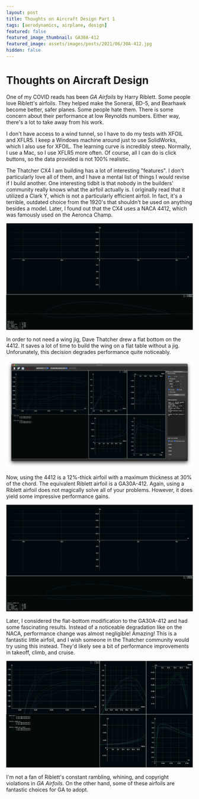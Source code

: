 ```yaml
---
layout: post
title: Thoughts on Aircraft Design Part 1
tags: [aerodynamics, airplane, design]
featured: false
featured_image_thumbnail: GA30A-412
featured_image: assets/images/posts/2021/06/30A-412.jpg
hidden: false
---
```


# Thoughts on Aircraft Design

One of my COVID reads has been *GA Airfoils* by Harry Riblett.
Some people love Riblett's airfoils.
They helped make the Sonerai, BD-5, and Bearhawk become better, safer planes. 
Some people hate them.
There is some concern about their performance at low Reynolds numbers.
Either way, there's a lot to take away from his work.

I don't have access to a wind tunnel, so I have to do my tests with XFOIL and XFLR5.
I keep a Windows machine around just to use SolidWorks, which I also use for XFOIL.
The learning curve is incredibly steep.
Normally, I use a Mac, so I use XFLR5 more often.
Of course, all I can do is click buttons, so the data provided is not 100% realistic.

The Thatcher CX4 I am building has a lot of interesting "features".
I don't particularly love all of them, and I have a mental list of things I would revise if I build another.
One interesting tidbit is that nobody in the builders' community really knows what the airfoil actually is.
I originally read that it utilized a Clark Y, which is not a particularly efficient airfoil.
In fact, it's a terrible, outdated choice from the 1920's that shouldn't be used on anything besides a model.
Later, I found out that the CX4 uses a NACA 4412, which was famously used on the Aeronca Champ.

![The venerable NACA 4412.](assets/images/posts/2021/06/4412.jpg)

In order to not need a wing jig, Dave Thatcher drew a flat bottom on the 4412.
It saves a lot of time to build the wing on a flat table without a jig.
Unforunately, this decision degrades performance quite noticeably.

![Performance degrades when a flat bottom is used.](assets/images/posts/2021/06/4412_comp.jpg)

Now, using the 4412 is a 12%-thick airfoil with a maximum thickness at 30% of the chord.
The equivalent Riblett airfoil is a GA30A-412.
Again, using a Riblett airfoil does not magically solve all of your problems.
However, it does yield some impressive performance gains.

![The impressive GA30A-412.](assets/images/posts/2021/06/30A-412.jpg)

Later, I considered the flat-bottom modification to the GA30A-412 and had some fascinating results.
Instead of a noticeable degradation like on the NACA, performance change was almost negligible!
Amazing!
This is a fantastic little airfoil, and I wish someone in the Thatcher community would try using this instead.
They'd likely see a bit of performance improvements in takeoff, climb, and cruise.

![Results are impressive to say the least!](assets/images/posts/2021/06/30A-412_comp.jpg)

I'm not a fan of Riblett's constant rambling, whining, and copyright violations in *GA Airfoils*.
On the other hand, some of these airfoils are fantastic choices for GA to adopt.
